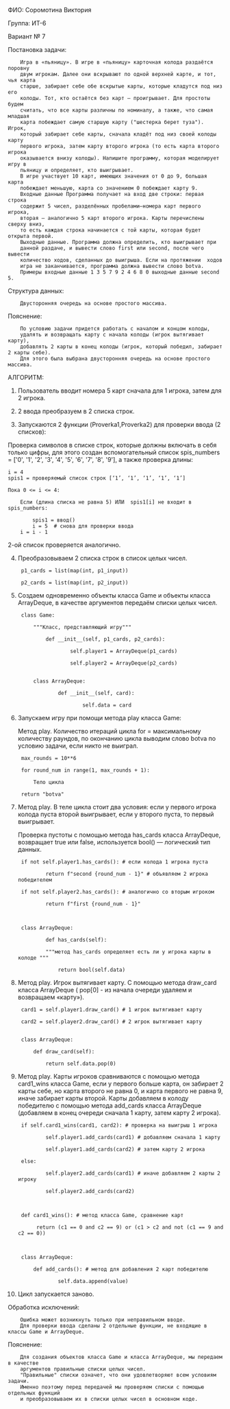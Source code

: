 ФИО: Соромотина Виктория 

Группа: ИТ-6

Вариант № 7

Постановка задачи: 

		Игра в «пьяницу». В игре в «пьяницу» карточная колода раздаётся поровну 
		двум игрокам. Далее они вскрывают по одной верхней карте, и тот, чья карта 
		старше, забирает себе обе вскрытые карты, которые кладутся под низ его 
		колоды. Тот, кто остаётся без карт – проигрывает. Для простоты будем 
		считать, что все карты различны по номиналу, а также, что самая младшая 
		карта побеждает самую старшую карту ("шестерка берет туза"). Игрок, 
		который забирает себе карты, сначала кладёт под низ своей колоды карту 
		первого игрока, затем карту второго игрока (то есть карта второго игрока 
		оказывается внизу колоды). Напишите программу, которая моделирует игру в 
		пьяницу и определяет, кто выигрывает. 
		В игре участвует 10 карт, имеющих значения от 0 до 9, большая карта 
		побеждает меньшую, карта со значением 0 побеждает карту 9. 
		Входные данные Программа получает на вход две строки: первая строка 
		содержит 5 чисел, разделённых пробелами—номера карт первого игрока, 
		вторая – аналогично 5 карт второго игрока. Карты перечислены сверху вниз, 
		то есть каждая строка начинается с той карты, которая будет открыта первой. 
		Выходные данные. Программа должна определить, кто выигрывает при 
		данной раздаче, и вывести слово first или second, после чего вывести 
		количество ходов, сделанных до выигрыша. Если на протяжении  ходов 
		игра не заканчивается, программа должна вывести слово botva. 
		Примеры входные данные 1 3 5 7 9 2 4 6 8 0 выходные данные second 5.
  

Структура данных: 

		Двусторонняя очередь на основе простого массива.
  

Пояснение:

		По условию задачи придется работать с началом и концом колоды,
		удалять и возвращать карту с начала колоды (игрок вытягивает карту),
		добавлять 2 карты в конец колоды (игрок, который победил, забирает 2 карты себе).
		Для этого была выбрана двусторонняя очередь на основе простого массива.
  

АЛГОРИТМ: 

1. Пользователь вводит номера 5 карт сначала для 1 игрока, затем для 2 игрока.

2. 2 ввода преобразуем в 2 списка строк. 

3. Запускаются 2 функции (Proverka1,Proverka2) для проверки ввода (2 списков):

Проверка символов в списке строк, которые должны включать в себя только цифры,
для этого создан вспомогательный список spis_numbers = ['0', '1', '2', '3', '4', '5', '6', '7', '8', '9'],
а также проверка длины:

	i = 4
	spis1 = проверяемый список строк [‘1’, ‘1’, ‘1’, ‘1’, ‘1’]

	Пока 0 <= i <= 4:

		Если (длина списка не равна 5) ИЛИ  spis1[i] не входит в spis_numbers:

 			spis1 = ввод()
			i = 5  # снова для проверки ввода 
		i = i - 1


2-ой список проверяется аналогично.


4. Преобразовываем 2 списка строк в список целых чисел.
   
		p1_cards = list(map(int, p1_input))

		p2_cards = list(map(int, p2_input))


5. Создаем одновременно объекты класса Game и объекты класса ArrayDeque, в качестве аргументов передаём списки целых чисел.

   
		class Game:

    		"""Класс, представляющий игру"""
   
    			def __init__(self, p1_cards, p2_cards):
   
        				self.player1 = ArrayDeque(p1_cards)
   
        				self.player2 = ArrayDeque(p2_cards)
   

			class ArrayDeque:

    				def __init__(self, card):
   
        					self.data = card
   

6. Запускаем игру при помощи метода play класса Game:
        
   Метод play. Количество итераций цикла for = максимальному количеству раундов, по окончанию цикла выводим слово
   botva по условию задачи, если никто не выиграл.
   
   
		max_rounds = 10**6

		for round_num in range(1, max_rounds + 1):

  			Тело цикла
   
		return "botva"



7. Метод play. В теле цикла стоит два условия: если у первого игрока колода пуста второй выигрывает, если у второго пуста, то первый выигрывает.
 
   Проверка пустоты с помощью метода has_cards класса ArrayDeque, возвращает true или false, используется bool() — логический тип данных.
   
   

		if not self.player1.has_cards(): # если колода 1 игрока пуста

    			return f"second {round_num - 1}" # объявляем 2 игрока победителем
   
		if not self.player2.has_cards(): # аналогично со вторым игроком

    			return f"first {round_num - 1}"

   

		class ArrayDeque:

    			def has_cards(self):
   
       		 	"""метод has_cards определяет есть ли у игрока карты в колоде """
   
       		 		return bool(self.data)
   


8. Метод play. Игрок вытягивает карту. С помощью метода draw_card класса ArrayDeque ( pop[0] - из начала очереди удаляем и возвращаем «карту»).
   
   

		card1 = self.player1.draw_card() # 1 игрок вытягивает карту

		card2 = self.player2.draw_card() # 2 игрок вытягивает карту


		class ArrayDeque:

			def draw_card(self):

   				return self.data.pop(0)


      

9. Метод play. Карты игроков сравниваются c помощью метода card1_wins класса Game, если у первого больше карта, он забирает 2 карты себе,  но карта второго не равна 0, и карта первого не равна 9, иначе забирает карты второй. Карты добавляем в колоду победителю с помощью метода add_cards класса ArrayDeque (добавляем в конец очереди сначала 1 карту, затем карту 2 игрока).

    
		if self.card1_wins(card1, card2): # проверка на выигрыш 1 игрока

     			self.player1.add_cards(card1) # добавляем сначала 1 карту
      
    			self.player1.add_cards(card2) # затем карту 2 игрока 
     
		else:

    			self.player2.add_cards(card1) # иначе добавляем 2 карты 2 игроку
     
      			self.player2.add_cards(card2)

       

		def card1_wins(): # метод класса Game, сравнение карт

 			 return (c1 == 0 and c2 == 9) or (c1 > c2 and not (c1 == 9 and c2 == 0))

  

		class ArrayDeque:

			def add_cards(): # метод для добавления 2 карт победителю
 
    				self.data.append(value) 

      


10. Цикл запускается заново. 

Обработка исключений:

		Ошибка может возникнуть только при неправильном вводе.
		Для проверки ввода сделаны 2 отдельные функции, не входящие в классы Game и ArrayDeque.

Пояснение: 

		Для создания объектов класса Game и класса ArrayDeque, мы передаем в качестве
		аргументов правильные списки целых чисел.
		"Правильные" списки означет, что они удовлетворяют всем условиям задачи.
		Именно поэтому перед передачей мы проверяем списки с помощью отдельных функций
		и преобразовываем их в списки целых чисел в основном коде. 








